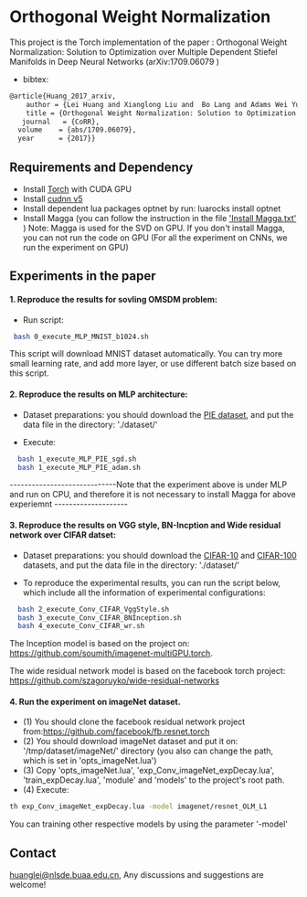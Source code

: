 Orthogonal Weight Normalization
======================================

This project is the Torch implementation of the paper : Orthogonal Weight Normalization: Solution to Optimization over Multiple Dependent Stiefel Manifolds in Deep Neural Networks (arXiv:1709.06079 )
* bibtex:
```Bash
@article{Huang_2017_arxiv,
    author = {Lei Huang and Xianglong Liu and  Bo Lang and Adams Wei Yu and Bo Li},
    title = {Orthogonal Weight Normalization: Solution to Optimization over Multiple Dependent Stiefel Manifolds in Deep Neural Networks},
   journal   = {CoRR},
  volume    = {abs/1709.06079},
  year      = {2017}}
 ```
 
## Requirements and Dependency
* Install [Torch](http://torch.ch) with CUDA GPU
* Install [cudnn v5](http://torch.ch)
* Install dependent lua packages optnet by run:
luarocks install optnet
* Install Magga (you can follow the instruction in the file  ['Install Magga.txt'](./Install_Magga.txt) )
	Note: Magga is used for the SVD on GPU. If you don't install Magga, you can not run the code on GPU (For all the experiment on CNNs, we run the experiment on GPU)

## Experiments in the paper

#### 1.  Reproduce the results for sovling OMSDM problem:

*	Run script:
```Bash
 bash 0_execute_MLP_MNIST_b1024.sh
 ```
This script will download MNIST dataset automatically.
You can try more small learning rate, and add more layer, or use different batch size based on this script.
	
#### 2. Reproduce the results on MLP architecture:
* Dataset preparations: you should download the [PIE dataset](https://www.dropbox.com/sh/5pkrtv02wemqxzp/AADlVOs3vDMOEsOpRFa20Uqha?dl=0), and put the data file in the directory: './dataset/'

* Execute:
```Bash
  bash 1_execute_MLP_PIE_sgd.sh   
  bash 1_execute_MLP_PIE_adam.sh
 ```
-----------------------------Note that the experiment above is under MLP and run on CPU, and therefore it is not necessary to install Magga for above experiemnt --------------------
 
#### 3. Reproduce the results on VGG style, BN-Incption and Wide residual network over CIFAR datset: 

 *	Dataset preparations: you should download the [CIFAR-10](https://yadi.sk/d/eFmOduZyxaBrT) and [CIFAR-100](https://yadi.sk/d/ZbiXAegjxaBcM) datasets, and put the data file in the directory: './dataset/' 
 

  *	To reproduce the experimental results, you can run the script below, which include all the information of experimental configurations: 
```Bash
  bash 2_execute_Conv_CIFAR_VggStyle.sh  
  bash 3_execute_Conv_CIFAR_BNInception.sh 
  bash 4_execute_Conv_CIFAR_wr.sh  
 ```
 The Inception model is based on the project on: https://github.com/soumith/imagenet-multiGPU.torch.

The wide residual network model is based on the facebook torch project: https://github.com/szagoruyko/wide-residual-networks


#### 4. Run the experiment on imageNet dataset. 

 *  (1) You should clone the facebook residual network project from:https://github.com/facebook/fb.resnet.torch
 *  (2) You should download imageNet dataset and put it on: '/tmp/dataset/imageNet/' directory (you also can change the path, which is set in 'opts_imageNet.lua')
 *  (3) Copy  'opts_imageNet.lua', 'exp_Conv_imageNet_expDecay.lua', 'train_expDecay.lua', 'module' and 'models' to the project's root path.
 *  (4)	Execute: 
```Bash
th exp_Conv_imageNet_expDecay.lua -model imagenet/resnet_OLM_L1
 ```
You can training other respective models by using the parameter '-model'

## Contact
huanglei@nlsde.buaa.edu.cn, Any discussions and suggestions are welcome!

